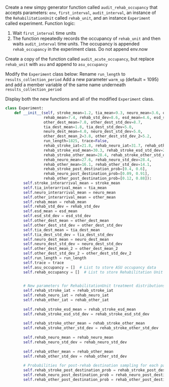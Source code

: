 Create a new simpy generator function called `audit_rehab_occupancy` that accepts parameters: `env`, `first_interval`, `audit_interval`, an instance of the `RehabilitationUnit` called `rehab_unit`, and an instance `Experiment` called experiment. Function logic:

1. Wait `first_interval` time units 
2. The function repeatedly records the occupancy of `rehab_unit` and then waits `audit_interval` time units.  The occupancy is appended `rehab_occupancy` in the experiment class. Do not append env.now

Create a copy of the function called `audit_acute_occupancy`, but replace `rehab_unit` with `asu` and append to `asu_occupancy`

Modify the `Experiment` class below:
Rename `run_length` to `results_collection_period` 
Add a new parameter `warm_up` (default = 1095) and add a member variable of the same name underneath `results_collection_period` 

Display both the new functions and all of the modified `Experiment` class.


```python
class Experiment:
    def __init__(self, stroke_mean=1.2, tia_mean=9.3, neuro_mean=3.6, other_mean=3.2,
                 rehab_mean=7.4, rehab_std_dev=8.6, esd_mean=4.6, esd_std_dev=4.8,
                 other_dest_mean=7.0, other_dest_std_dev=8.7,
                 tia_dest_mean=1.8, tia_dest_std_dev=5.0,
                 neuro_dest_mean=4.0, neuro_dest_std_dev=5.0,
                 other_dest_mean_2=3.8, other_dest_std_dev_2=5.2,
                 run_length=1825, trace=False,
                 rehab_stroke_iat=21.8, rehab_neuro_iat=31.7, rehab_other_iat=28.6,
                 rehab_stroke_esd_mean=30.3, rehab_stroke_esd_std_dev=23.1,
                 rehab_stroke_other_mean=28.4, rehab_stroke_other_std_dev=27.2,
                 rehab_neuro_mean=27.6, rehab_neuro_std_dev=28.4,
                 rehab_other_mean=16.1, rehab_other_std_dev=14.1,
                 rehab_stroke_post_destination_prob=[0.4, 0.6],
                 rehab_neuro_post_destination_prob=[0.09, 0.91],
                 rehab_other_post_destination_prob=[0.12, 0.88]):
        self.stroke_interarrival_mean = stroke_mean
        self.tia_interarrival_mean = tia_mean
        self.neuro_interarrival_mean = neuro_mean
        self.other_interarrival_mean = other_mean
        self.rehab_mean = rehab_mean
        self.rehab_std_dev = rehab_std_dev
        self.esd_mean = esd_mean
        self.esd_std_dev = esd_std_dev
        self.other_dest_mean = other_dest_mean
        self.other_dest_std_dev = other_dest_std_dev
        self.tia_dest_mean = tia_dest_mean
        self.tia_dest_std_dev = tia_dest_std_dev
        self.neuro_dest_mean = neuro_dest_mean
        self.neuro_dest_std_dev = neuro_dest_std_dev
        self.other_dest_mean_2 = other_dest_mean_2
        self.other_dest_std_dev_2 = other_dest_std_dev_2
        self.run_length = run_length
        self.trace = trace
        self.asu_occupancy = []  # List to store ASU occupancy data
        self.rehab_occupancy = []  # List to store Rehabilitation Unit occupancy data

        
        # New parameters for RehabilitationUnit treatment distributions and probabilities
        self.rehab_stroke_iat = rehab_stroke_iat
        self.rehab_neuro_iat = rehab_neuro_iat
        self.rehab_other_iat = rehab_other_iat
        
        self.rehab_stroke_esd_mean = rehab_stroke_esd_mean
        self.rehab_stroke_esd_std_dev = rehab_stroke_esd_std_dev
        
        self.rehab_stroke_other_mean = rehab_stroke_other_mean
        self.rehab_stroke_other_std_dev = rehab_stroke_other_std_dev
        
        self.rehab_neuro_mean = rehab_neuro_mean
        self.rehab_neuro_std_dev = rehab_neuro_std_dev
        
        self.rehab_other_mean = rehab_other_mean
        self.rehab_other_std_dev = rehab_other_std_dev
        
        # Probabilities for post-rehab destination sampling for each patient type in RehabilitationUnit
        self.rehab_stroke_post_destination_prob = rehab_stroke_post_destination_prob
        self.rehab_neuro_post_destination_prob = rehab_neuro_post_destination_prob
        self.rehab_other_post_destination_prob = rehab_other_post_destination_prob

```


